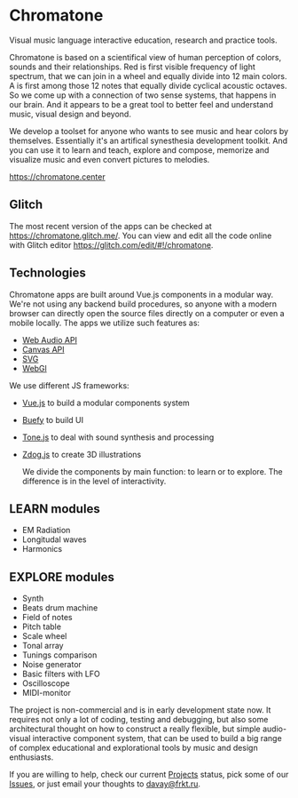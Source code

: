 # Chromatone
Visual music language interactive education, research and practice tools.

Chromatone is based on a scientifical view of human perception of colors, sounds and their relationships. 
Red is first visible frequency of light spectrum, that we can join in a wheel and equally divide into 12 main colors. A is first among those 12 notes that equally divide cyclical acoustic octaves. So we come up with a connection of two sense systems, that happens in our brain. And it appears to be a great tool to better feel and understand music, visual design and beyond.

We develop a toolset for anyone who wants to see music and hear colors by themselves. Essentially it's an artifical synesthesia development toolkit. And you can use it to learn and teach, explore and compose, memorize and visualize music and even convert pictures to melodies.

https://chromatone.center

Glitch
-----

The most recent version of the apps can be checked at https://chromatone.glitch.me/. You can view and edit all the code online with Glitch editor https://glitch.com/edit/#!/chromatone.

Technologies
------

Chromatone apps are built around Vue.js components in a modular way. We're not using any backend build procedures, so anyone with a modern browser can directly open the source files directly on a computer or even a mobile locally. The apps we utilize such features as:
  
- [Web Audio API](https://developer.mozilla.org/ru/docs/Web/API/Web_Audio_API)
- [Canvas API](https://developer.mozilla.org/ru/docs/Web/API/Canvas_API)
- [SVG](https://developer.mozilla.org/ru/docs/Web/SVG)
- [WebGl](https://developer.mozilla.org/ru/docs/Web/API/WebGL_API)
  
We use different JS frameworks:
- [Vue.js](https://vuejs.org/) to build a modular components system
- [Buefy](https://buefy.org/) to build UI
- [Tone.js](https://tonejs.github.io/) to deal with sound synthesis and processing
- [Zdog.js](https://github.com/metafizzy/zdog) to create 3D illustrations
  
  We divide the components by main function: to learn or to explore. The difference is in the level of interactivity. 
  
LEARN modules
------
- EM Radiation
- Longitudal waves
- Harmonics
    
EXPLORE modules
------
- Synth
- Beats drum machine
- Field of notes
- Pitch table
- Scale wheel
- Tonal array
- Tunings comparison
- Noise generator
- Basic filters with LFO
- Oscilloscope
- MIDI-monitor
    
The project is non-commercial and is in early development state now. It requires not only a lot of coding, testing and debugging, but also some architectural thought on how to construct a really flexible, but simple audio-visual interactive component system, that can be used to build a big range of complex educational and explorational tools by music and design enthusiasts.
  
If you are willing to help, check our current [Projects](https://github.com/DeFUCC/chromatone/projects) status, pick some of our [Issues](https://github.com/DeFUCC/chromatone/issues), or just email your thoughts to davay@frkt.ru. 
